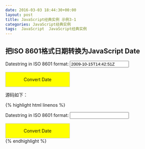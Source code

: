 ```yaml
---
date: 2016-03-03 18:44:30+00:00
layout: post
title: JavaScript经典实例 示例3-1
categories: JavaScript经典实例
tags:  JavaScript  JavaScript经典实例
---
```


把ISO 8601格式日期转换为JavaScript Date
----------------

<html xmlns="http://www.w3.org/1999/xhtml">
<head>
<title>Converting ISO 8601 date</title>
<style type = "text/css">
#dateSubmit
{
    background-color: #ff0;
    width: 200px;
    text-align: center;
    border: 10px solid #ccc;
}
</style>
<script type="text/javascript">
//<![CDATA[

window.onload = function(){
    document.getElementById("dateSubmit").onclick = convertDate;
}

function convertDate(){
    var dtstr = document.getElementById("datestring").value;
    var convdate = convertISO8601toDate(dtstr);
    document.getElementById("result").innerHTML = convdate;
}

function convertISO8601toDate(dtstr){
    
    //将任何非数字的字符替换为空格
    dtstr = dtstr.replace(/\D/g," ");
    
    //清除末尾的任何空格
    dtstr = dtstr.replace(/\s+$/,"");
    
    //根据空格分割字符串
    var dtcomps = dtstr.split(" ");
    
    //并非所有的ISO 8601日期都可以转换，
    //除非月份和日期都指定了，否则是无效的
    if(dtcomps.length < 3) return "invalid date"
    //如果没有提供时间，将其设置为0
    if(dtcomps.length < 4) {
        dtcomps[3] = 0;
        dtcomps[4] = 0;
        dtcomps[5] = 0;
    }
    
    //
    dtcomps[1]--;
    var convdt = new Date(Date.UTC(dtcomps[0], dtcomps[1], dtcomps[2], dtcomps[3], dtcomps[4], dtcomps[5]));
    
    return convdt.toUTCString();
}
//--><!]]>

</script>
</head>
<body>
<form>
<p>Datestring in ISO 8601 format: <input type = "text" id = "datestring" placeholder="2009-10-15T14:42:51Z" value="2009-10-15T14:42:51Z"/></p>
</form>
<div id = "dateSubmit" ><p>Convert Date</p></div>
<div id="result"></div>
</body>
</html>


源码如下：

{% highlight html linenos %}
<!DOCTYPE html>
<html xmlns="http://www.w3.org/1999/xhtml">
<head>
<title>Converting ISO 8601 date</title>
<style type = "text/css">
#dateSubmit
{
    background-color: #ff0;
    width: 200px;
    text-align: center;
    border: 1px solid #ccc;
}
</style>
<script type="text/javascript">
//<![CDATA[

window.onload = function(){
    document.getElementById("dateSubmit").onclick = convertDate;
}

function convertDate(){
    var dtstr = document.getElementById("datestring").value;
    var convdate = convertISO8601toDate(dtstr);
    document.getElementById("result").innerHTML = convdate;
}

function convertISO8601toDate(dtstr){
    
    //将任何非数字的字符替换为空格
    dtstr = dtstr.replace(/\D/g," ");
    
    //清除末尾的任何空格
    dtstr = dtstr.replace(/\s+$/,"");
    
    //根据空格分割字符串
    var dtcomps = dtstr.split(" ");
    
    //并非所有的ISO 8601日期都可以转换，
    //除非月份和日期都指定了，否则是无效的
    if(dtcomps.length < 3) return "invalid date"
    //如果没有提供时间，将其设置为0
    if(dtcomps.length < 4) {
        dtcomps[3] = 0;
        dtcomps[4] = 0;
        dtcomps[5] = 0;
    }
    
    //
    dtcomps[1]--;
    var convdt = new Date(Date.UTC(dtcomps[0], dtcomps[1], dtcomps[2], dtcomps[3], dtcomps[4], dtcomps[5]));
    
    return convdt.toUTCString();
}
//--><!]]>

</script>
</head>
<body>
<form>
<p>Datestring in ISO 8601 format: <input type = "text" id = "datestring" /></p>
</form>
<div id = "dateSubmit" ><p>Convert Date</p></div>
<div id="result"></div>
</body>
</html>
{% endhighlight %}
